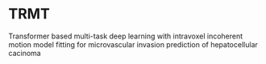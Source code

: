 # TRMT
Transformer based multi-task deep learning with intravoxel incoherent motion model fitting for microvascular invasion prediction of hepatocellular cacinoma
